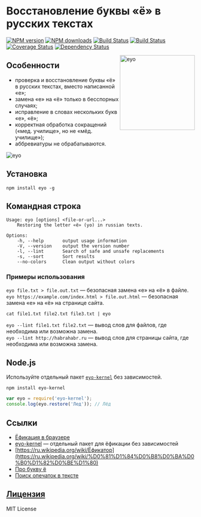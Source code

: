 Восстановление буквы «ё» в русских текстах
===
[![NPM version](https://img.shields.io/npm/v/eyo.svg?style=flat)](https://www.npmjs.com/package/eyo)
[![NPM downloads](https://img.shields.io/npm/dm/eyo.svg?style=flat)](https://www.npmjs.com/package/eyo)
[![Build Status](https://img.shields.io/travis/hcodes/eyo.svg?style=flat)](https://travis-ci.org/hcodes/eyo)
[![Build Status](https://img.shields.io/appveyor/ci/hcodes/eyo/master.svg?style=flat)](https://ci.appveyor.com/project/hcodes/eyo)
[![Coverage Status](https://img.shields.io/coveralls/hcodes/eyo.svg?style=flat)](https://coveralls.io/r/hcodes/eyo)
[![Dependency Status](https://img.shields.io/david/hcodes/eyo.svg?style=flat)](https://david-dm.org/hcodes/eyo)

<img src="https://raw.githubusercontent.com/hcodes/eyo/master/images/logo.png" align="right" alt="eyo" width="200" height="200" />

## Особенности
+ проверка и восстановление буквы «ё» в русских текстах, вместо написанной «е»;
+ замена «е» на «ё» только в бесспорных случаях;
+ исправление в словах нескольких букв «е», «ё»;
+ корректная обработка сокращений («мед. училище», но не «мёд. училище»);
+ аббревиатуры не обрабатываются.

![eyo](https://raw.githubusercontent.com/hcodes/eyo/master/images/screenshot.png)


## Установка
`npm install eyo -g`

## Командная строка
```
Usage: eyo [options] <file-or-url...>
    Restoring the letter «ё» (yo) in russian texts.

Options:
    -h, --help       output usage information
    -V, --version    output the version number
    -l, --lint       Search of safe and unsafe replacements
    -s, --sort       Sort results
    --no-colors      Clean output without colors
```

### Примеры использования
`eyo file.txt > file.out.txt` — безопасная замена «е» на «ё» в файле.<br/>
`eyo https://example.com/index.html > file.out.html` — безопасная замена «е» на «ё» на странице сайта.

`cat file1.txt file2.txt file3.txt | eyo`

`eyo --lint file1.txt file2.txt` — вывод слов для файлов, где необходима или возможна замена.<br/>
`eyo --lint http://habrahabr.ru` — вывод слов для страницы сайта, где необходима или возможна замена.

## Node.js

Используйте отдельный пакет [`eyo-kernel`](https://www.npmjs.com/package/eyo-kernel) без зависимостей.

`npm install eyo-kernel`

```js
var eyo = require('eyo-kernel');
console.log(eyo.restore('Лед')); // Лёд
```

## Ссылки
+ [Ёфикация в браузере](https://hcodes.github.io/eyo-browser/)
+ [eyo-kernel](https://www.npmjs.com/package/eyo-kernel) — отдельный пакет для ёфикации без зависимостей
+ [https://ru.wikipedia.org/wiki/Ёфикатор](https://ru.wikipedia.org/wiki/%D0%81%D1%84%D0%B8%D0%BA%D0%B0%D1%82%D0%BE%D1%80)
+ [Про букву ё](http://www.gramota.ru/class/istiny/istiny_7_jo/)
+ [Поиск опечаток в тексте](https://github.com/hcodes/yaspeller)

## [Лицензия](./LICENSE)
MIT License
